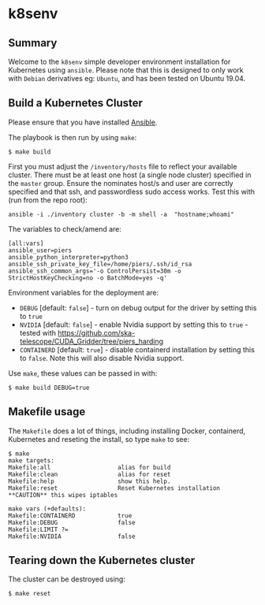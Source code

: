 # k8senv

## Summary

Welcome to the `k8senv` simple developer environment installation for Kubernetes using `ansible`.  Please note that this is designed to only work with `Debian` derivatives eg: `Ubuntu`, and has been tested on Ubuntu 19.04.

## Build a Kubernetes Cluster

Please ensure that you have installed [Ansible](https://docs.ansible.com/ansible/latest/installation_guide/intro_installation.html#installing-ansible-on-ubuntu).

The playbook is then run by using `make`:
```
$ make build
```

First you must adjust the `/inventory/hosts` file to reflect your available cluster.  There must be at least one host (a single node cluster) specified in the `master` group.  Ensure the nominates host/s and user are correctly specified and that ssh, and passwordless sudo access works.  Test this with (run from the repo root):
```
ansible -i ./inventory cluster -b -m shell -a  "hostname;whoami"
```

The variables to check/amend are:
```
[all:vars]
ansible_user=piers
ansible_python_interpreter=python3
ansible_ssh_private_key_file=/home/piers/.ssh/id_rsa
ansible_ssh_common_args='-o ControlPersist=30m -o StrictHostKeyChecking=no -o BatchMode=yes -q'
```

Environment variables for the deployment are:
* `DEBUG` [default: `false`] - turn on debug output for the driver by setting this to `true`
* `NVIDIA` [default: `false`] - enable Nvidia support by setting this to `true` - tested with https://github.com/ska-telescope/CUDA_Gridder/tree/piers_harding
* `CONTAINERD` [default: `true`] - disable containerd installation by setting this to `false`.  Note this will also disable Nvidia support.

Use `make`, these values can be passed in with:
```
$ make build DEBUG=true
```

## Makefile usage

The `Makefile` does a lot of things, including installing Docker, containerd, Kubernetes and reseting the install, so type `make` to see:
```
$ make
make targets:
Makefile:all                   alias for build
Makefile:clean                 alias for reset
Makefile:help                  show this help.
Makefile:reset                 Reset Kubernetes installation  **CAUTION** this wipes iptables

make vars (+defaults):
Makefile:CONTAINERD            true
Makefile:DEBUG                 false
Makefile:LIMIT ?=              
Makefile:NVIDIA                false
```

## Tearing down the Kubernetes cluster

The cluster can be destroyed using:
```
$ make reset
```
